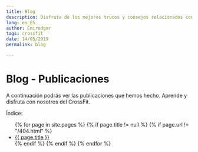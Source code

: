 ```yaml
---
title: Blog
description: Disfruta de los mejores trucos y consejos relacionados con el CrossFit.
lang: es_ES
author: Emirodgar
tags: crossfit
date: 14/05/2019
permalink: blog

---
```


# Blog - Publicaciones

A continuación podrás ver las publicaciones que hemos hecho. Aprende y disfruta con nosotros del CrossFit.

Índice: 
<ul>
{% for page in site.pages %}
{% if page.title != null  %}
	{% if page.url != "/404.html" %}
	  <li><a href="{{ page.url }}">{{ page.title }}</a></li>
	{% endif %}
{% endif %}
{% endfor %}
</ul>

